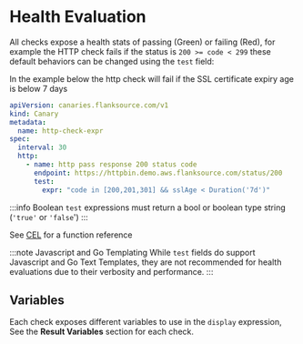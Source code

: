 # Health Evaluation

All checks expose a health stats of passing (Green) or failing (Red), for example the HTTP check fails if the status is `200 >= code < 299`
these default behaviors can be changed using the `test` field:

In the example below the http check will fail if the SSL certificate expiry age is below 7 days

```yaml title=http-check-expr.yaml
apiVersion: canaries.flanksource.com/v1
kind: Canary
metadata:
  name: http-check-expr
spec:
  interval: 30
  http:
    - name: http pass response 200 status code
      endpoint: https://httpbin.demo.aws.flanksource.com/status/200
      test:
        expr: "code in [200,201,301] && sslAge < Duration('7d')"
```

:::info Boolean
`test` expressions must return a bool or boolean type string (`'true'` or `'false`')
:::

See [CEL](/reference/scripting/cel) for a function reference

:::note Javascript and Go Templating
While `test` fields do support Javascript and Go Text Templates, they are not recommended for health evaluations due to their verbosity and performance.
:::

## Variables

Each check exposes different variables to use in the `display` expression, See the **Result Variables** section for each check.
